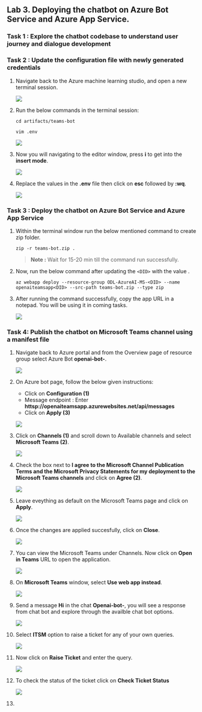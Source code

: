 ## Lab 3. Deploying the chatbot on Azure Bot Service and Azure App Service.


### Task 1 : Explore the chatbot codebase to understand user journey and dialogue development


### Task 2 : Update the configuration file with newly generated credentials


1. Navigate back to the Azure machine learning studio, and open a new terminal session.

   ![](Images/terminal.png)
   
1. Run the below commands in the terminal session:

   ```
   cd artifacts/teams-bot
   ```
   
   ```
   vim .env
   ```
   
   ![](Images/vimenv.png)

1. Now you will navigating to the editor window, press **i** to get into the **insert mode**.

   ![](Images/editor.png)
    
1. Replace the values in the **.env** file then click on **esc** followed by **:wq**.

    ![](Images/wq.png)
    

### Task 3 : Deploy the chatbot on Azure Bot Service and Azure App Service

1. Within the terminal window run the below mentioned command to create zip folder.

   ```
   zip -r teams-bot.zip .
   ```
   > **Note :** Wait for 15-20 min till the command run successfully.

1. Now, run the below command after updating the `<DID>` with the value **<inject key="DeploymentID" enableCopy="false"/>**.

   ```
   az webapp deploy --resource-group ODL-AzureAI-MS-<DID> --name openaiteamsapp<DID> --src-path teams-bot.zip --type zip
   ```
   
1. After running the command successfully, copy the app URL in a notepad. You will be using it in coming tasks.

   ![](Images/teamsurl1.png)
   

### Task 4: Publish the chatbot on Microsoft Teams channel using a manifest file

1. Navigate back to Azure portal and from the Overview page of resource group select Azure Bot **openai-bot-<inject key="DeploymentID" enableCopy="false"/>**.

    ![](Images/openaibot.png)
    
1. On Azure bot page, follow the below given instructions:

    - Click on  **Configuration (1)**
    - Message endpoint : Enter **httsp://openaiteamsapp<inject key="DeploymentID" enableCopy="false"/>.azurewebsites.net/api/messages**
    - Click on **Apply (3)**

    ![](Images/messageendpoint.png)

1. Click on **Channels (1)** and scroll down to Available channels and select **Microsoft Teams (2)**.

    ![](Images/msteams.png)
    
1. Check the box next to **I agree to the Microsoft Channel Publication Terms and the Microsoft Privacy Statements for my deployment to the Microsoft Teams channels** and click on  **Agree (2)**.

    ![](Images/termsofservice1.png)
    
1. Leave eveything as default on the Microsoft Teams page and click on **Apply**.

    ![](Images/apply.png)
    
1. Once the changes are applied succesfully, click on **Close**.

    ![](Images/close1.png)
    
1. You can view the Microsoft Teams under Channels. Now click on **Open in Teams** URL to open the application.

    ![](Images/openinteams.png)
    
1. On **Microsoft Teams** window, select **Use web app instead**.

    ![](Images/usewebapp.png)
    
1. Send a message **Hi** in the chat **Openai-bot-<inject key="DeploymentID" enableCopy="false"/>**, you will see a response from chat bot and explore through the availble chat bot options.

    ![](Images/chatbot.png)

1. Select **ITSM** option to raise a ticket for any of your own queries.

   ![](Images/itsm.png)
    
1. Now click on **Raise Ticket** and enter the query.

    ![](Images/ticket.png)
  
1. To check the status of the ticket click on **Check Ticket Status**

    ![](Images/ticket1.png)

1. 
